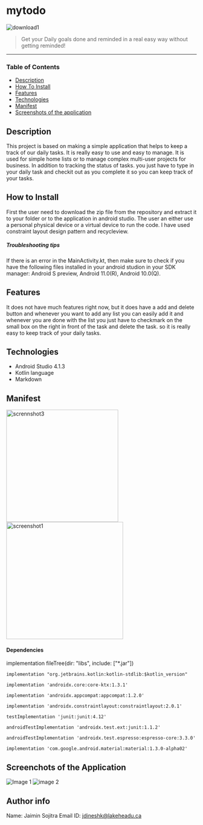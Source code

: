 # mytodo

![download1](https://user-images.githubusercontent.com/83035294/115810357-cab4f200-a3bb-11eb-9c66-093b2e9083b3.jpg)

> Get your Daily goals done and reminded in a real easy way without getting reminded!

---

### Table of Contents

- [Description](#description)
- [How To Install](#how-to-install)
- [Features](#features)
- [Technologies](#technologies)
- [Manifest](#manifest)
- [Screenshots of the application](#screenshots-of-the-application)

## Description
This project is based on making a simple application that helps to keep a track of our daily tasks. It is really easy to use and easy to manage. It is used for simple home lists or to manage complex multi-user projects for business. In addition to tracking the status of tasks. you just have to type in your daily task and checkit out as you complete it so you can keep track of your tasks.

## How to Install
First the user need to download the zip file from the repository and extract it to your folder or to the application in android studio. The user an either use a personal physical device or a virtual device to run the code. I have used constraint layout design pattern and recycleview.

##### Troubleshooting tips
If there is an error in the MainActivity.kt, then make sure to check if you have the following files installed in your android studion in your SDK manager: Android S preview,
                                                                                                                                                            Android 11.0(R),
                                                                                                                                                            Android 10.0(Q).

## Features
It does not have much features right now, but it does have a add and delete button and whenever you want to add any list you can easily add it and whenever you are done with the list you just have to checkmark on the small box on the right in front of the task and delete the task. so it is really easy to keep track of your daily tasks.

## Technologies
- Android Studio 4.1.3
- Kotlin language 
- Markdown

## Manifest

<img width="296" alt="scrennshot3" src="https://user-images.githubusercontent.com/83035294/115814027-4c0f8300-a3c2-11eb-9628-84a24bf2df4b.png">
<img width="309" alt="screenshot1" src="https://user-images.githubusercontent.com/83035294/115813802-d99ea300-a3c1-11eb-8e01-45f6e565999a.png">

#### Dependencies

implementation fileTree(dir: "libs", include: ["*.jar"])

    implementation "org.jetbrains.kotlin:kotlin-stdlib:$kotlin_version"
    
    implementation 'androidx.core:core-ktx:1.3.1'
    
    implementation 'androidx.appcompat:appcompat:1.2.0'
    
    implementation 'androidx.constraintlayout:constraintlayout:2.0.1'
    
    testImplementation 'junit:junit:4.12'
    
    androidTestImplementation 'androidx.test.ext:junit:1.1.2'
    
    androidTestImplementation 'androidx.test.espresso:espresso-core:3.3.0'

    implementation 'com.google.android.material:material:1.3.0-alpha02'

## Screenchots of the Application

![Image 1](https://user-images.githubusercontent.com/83035294/115814500-2d5dbc00-a3c3-11eb-9219-53f024174aef.jpeg)
![image 2](https://user-images.githubusercontent.com/83035294/115814512-32bb0680-a3c3-11eb-94b3-4f7b40f2da9c.jpeg)

## Author info

Name: Jaimin Sojitra
Email ID: jdineshk@lakeheadu.ca






                                                                                                                                                            
                                                                                                                                       
